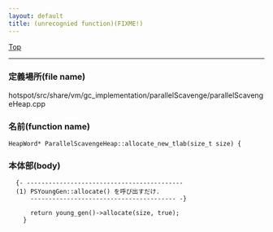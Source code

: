 ```yaml
---
layout: default
title: (unrecognied function)(FIXME!)
---
```

[Top](../index.html)

--- 
### 定義場所(file name)
hotspot/src/share/vm/gc_implementation/parallelScavenge/parallelScavengeHeap.cpp

### 名前(function name)
```
HeapWord* ParallelScavengeHeap::allocate_new_tlab(size_t size) {
```

### 本体部(body)
```
  {- -------------------------------------------
  (1) PSYoungGen::allocate() を呼び出すだけ.
      ---------------------------------------- -}

	  return young_gen()->allocate(size, true);
	}
	
```



